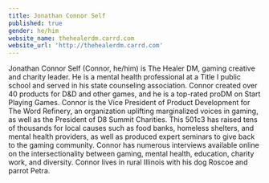 ```yaml
---
title: Jonathan Connor Self
published: true
gender: he/him
website_name: thehealerdm.carrd.com
website_url: 'http://thehealerdm.carrd.com'
---
```


Jonathan Connor Self (Connor, he/him) is The Healer DM, gaming creative and charity leader. He is a mental health professional at a Title I public school and served in his state counseling association. Connor created over 40 products for D\&D and other games, and he is a top-rated proDM on Start Playing Games. Connor is the Vice President of Product Development for The Word Refinery, an organization uplifting marginalized voices in gaming,  as well as the President of D8 Summit Charities. This 501c3 has raised tens of thousands for local causes such as food banks, homeless shelters, and mental health providers, as well as produced expert seminars to give back to the gaming community. Connor has numerous interviews available online on the intersectionality between gaming, mental health, education, charity work, and diversity. Connor lives in rural Illinois with his dog Roscoe and parrot Petra.
